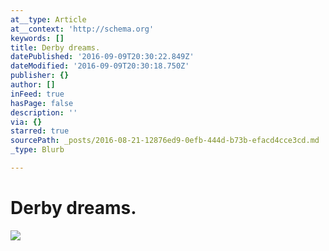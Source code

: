 ```yaml
---
at__type: Article
at__context: 'http://schema.org'
keywords: []
title: Derby dreams.
datePublished: '2016-09-09T20:30:22.849Z'
dateModified: '2016-09-09T20:30:18.750Z'
publisher: {}
author: []
inFeed: true
hasPage: false
description: ''
via: {}
starred: true
sourcePath: _posts/2016-08-21-12876ed9-0efb-444d-b73b-efacd4cce3cd.md
_type: Blurb

---
```

# Derby dreams.
![](https://the-grid-user-content.s3-us-west-2.amazonaws.com/c052f25e-d177-4abb-8751-81176e46eb88.jpg)